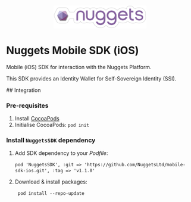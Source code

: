 <p align="center">
  <a href="https://nuggets.life">
    <img src="./assets/nuggets-logo.svg" alt="Nuggets Ltd" width="250">
  </a>
</p>

# Nuggets Mobile SDK (iOS)
Mobile (iOS) SDK for interaction with the Nuggets Platform.

This SDK provides an Identity Wallet for Self-Sovereign Identity (SSI). 

## Integration

### Pre-requisites
1. Install [CocoaPods](https://cocoapods.org/)
2. Initialise CocoaPods: `pod init`
  
### Install `NuggetsSDK` dependency
1. Add SDK dependency to your _Podfile_:
    ```pod
    pod 'NuggetsSDK', :git => 'https://github.com/NuggetsLtd/mobile-sdk-ios.git', :tag => 'v1.1.0'
    ```
2. Download & install packages:
   ```pod
    pod install --repo-update
   ```
